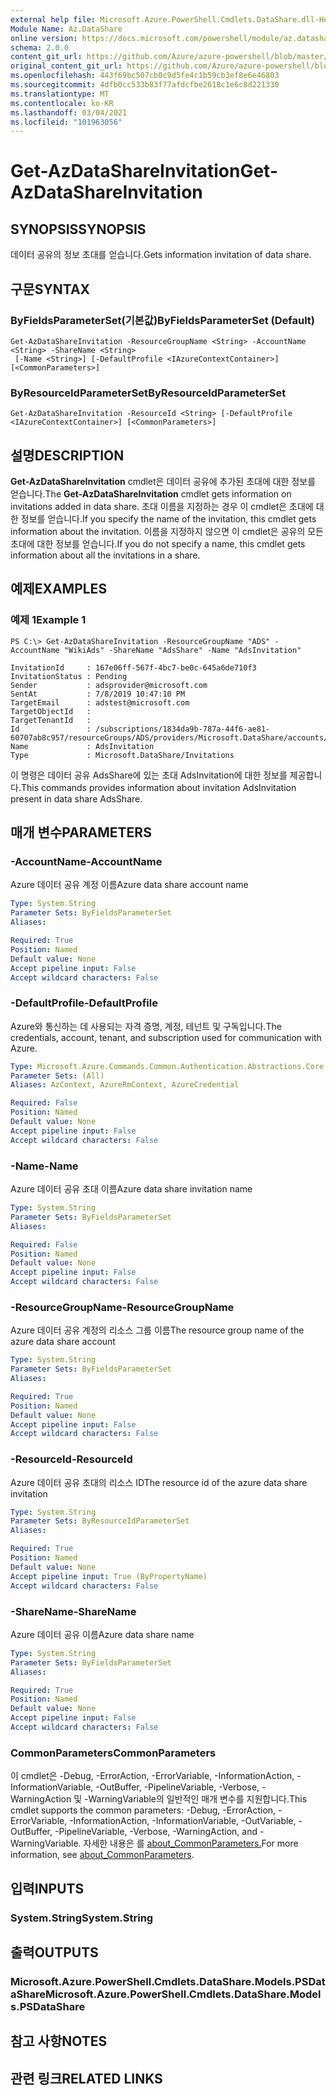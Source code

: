 ```yaml
---
external help file: Microsoft.Azure.PowerShell.Cmdlets.DataShare.dll-Help.xml
Module Name: Az.DataShare
online version: https://docs.microsoft.com/powershell/module/az.datashare/get-azdatashareinvitation
schema: 2.0.0
content_git_url: https://github.com/Azure/azure-powershell/blob/master/src/DataShare/DataShare/help/Get-AzDataShareInvitation.md
original_content_git_url: https://github.com/Azure/azure-powershell/blob/master/src/DataShare/DataShare/help/Get-AzDataShareInvitation.md
ms.openlocfilehash: 443f69bc507cb0c9d5fe4c1b59cb3ef8e6e46803
ms.sourcegitcommit: 4dfb0cc533b83f77afdcfbe2618c1e6c8d221330
ms.translationtype: MT
ms.contentlocale: ko-KR
ms.lasthandoff: 03/04/2021
ms.locfileid: "101963056"
---
```

# <span data-ttu-id="15d16-101">Get-AzDataShareInvitation</span><span class="sxs-lookup"><span data-stu-id="15d16-101">Get-AzDataShareInvitation</span></span>

## <span data-ttu-id="15d16-102">SYNOPSIS</span><span class="sxs-lookup"><span data-stu-id="15d16-102">SYNOPSIS</span></span>
<span data-ttu-id="15d16-103">데이터 공유의 정보 초대를 얻습니다.</span><span class="sxs-lookup"><span data-stu-id="15d16-103">Gets information invitation of data share.</span></span>

## <span data-ttu-id="15d16-104">구문</span><span class="sxs-lookup"><span data-stu-id="15d16-104">SYNTAX</span></span>

### <span data-ttu-id="15d16-105">ByFieldsParameterSet(기본값)</span><span class="sxs-lookup"><span data-stu-id="15d16-105">ByFieldsParameterSet (Default)</span></span>
```
Get-AzDataShareInvitation -ResourceGroupName <String> -AccountName <String> -ShareName <String>
 [-Name <String>] [-DefaultProfile <IAzureContextContainer>] [<CommonParameters>]
```

### <span data-ttu-id="15d16-106">ByResourceIdParameterSet</span><span class="sxs-lookup"><span data-stu-id="15d16-106">ByResourceIdParameterSet</span></span>
```
Get-AzDataShareInvitation -ResourceId <String> [-DefaultProfile <IAzureContextContainer>] [<CommonParameters>]
```

## <span data-ttu-id="15d16-107">설명</span><span class="sxs-lookup"><span data-stu-id="15d16-107">DESCRIPTION</span></span>
<span data-ttu-id="15d16-108">**Get-AzDataShareInvitation** cmdlet은 데이터 공유에 추가된 초대에 대한 정보를 얻습니다.</span><span class="sxs-lookup"><span data-stu-id="15d16-108">The **Get-AzDataShareInvitation** cmdlet gets information on invitations added in data share.</span></span> <span data-ttu-id="15d16-109">초대 이름을 지정하는 경우 이 cmdlet은 초대에 대한 정보를 얻습니다.</span><span class="sxs-lookup"><span data-stu-id="15d16-109">If you specify the name of the invitation, this cmdlet gets information about the invitation.</span></span> <span data-ttu-id="15d16-110">이름을 지정하지 않으면 이 cmdlet은 공유의 모든 초대에 대한 정보를 얻습니다.</span><span class="sxs-lookup"><span data-stu-id="15d16-110">If you do not specify a name, this cmdlet gets information about all the invitations in a share.</span></span>

## <span data-ttu-id="15d16-111">예제</span><span class="sxs-lookup"><span data-stu-id="15d16-111">EXAMPLES</span></span>

### <span data-ttu-id="15d16-112">예제 1</span><span class="sxs-lookup"><span data-stu-id="15d16-112">Example 1</span></span>
```
PS C:\> Get-AzDataShareInvitation -ResourceGroupName "ADS" -AccountName "WikiAds" -ShareName "AdsShare" -Name "AdsInvitation"

InvitationId     : 167e06ff-567f-4bc7-be0c-645a6de710f3
InvitationStatus : Pending
Sender           : adsprovider@microsoft.com
SentAt           : 7/8/2019 10:47:10 PM
TargetEmail      : adstest@microsoft.com
TargetObjectId   :
TargetTenantId   :
Id               : /subscriptions/1834da9b-787a-44f6-ae81-60707ab8c957/resourceGroups/ADS/providers/Microsoft.DataShare/accounts/WikiAds/shares/AdsShare/invitations/AdsInvitation
Name             : AdsInvitation
Type             : Microsoft.DataShare/Invitations
```

<span data-ttu-id="15d16-113">이 명령은 데이터 공유 AdsShare에 있는 초대 AdsInvitation에 대한 정보를 제공합니다.</span><span class="sxs-lookup"><span data-stu-id="15d16-113">This commands provides information about invitation AdsInvitation present in data share AdsShare.</span></span>

## <span data-ttu-id="15d16-114">매개 변수</span><span class="sxs-lookup"><span data-stu-id="15d16-114">PARAMETERS</span></span>

### <span data-ttu-id="15d16-115">-AccountName</span><span class="sxs-lookup"><span data-stu-id="15d16-115">-AccountName</span></span>
<span data-ttu-id="15d16-116">Azure 데이터 공유 계정 이름</span><span class="sxs-lookup"><span data-stu-id="15d16-116">Azure data share account name</span></span>

```yaml
Type: System.String
Parameter Sets: ByFieldsParameterSet
Aliases:

Required: True
Position: Named
Default value: None
Accept pipeline input: False
Accept wildcard characters: False
```

### <span data-ttu-id="15d16-117">-DefaultProfile</span><span class="sxs-lookup"><span data-stu-id="15d16-117">-DefaultProfile</span></span>
<span data-ttu-id="15d16-118">Azure와 통신하는 데 사용되는 자격 증명, 계정, 테넌트 및 구독입니다.</span><span class="sxs-lookup"><span data-stu-id="15d16-118">The credentials, account, tenant, and subscription used for communication with Azure.</span></span>

```yaml
Type: Microsoft.Azure.Commands.Common.Authentication.Abstractions.Core.IAzureContextContainer
Parameter Sets: (All)
Aliases: AzContext, AzureRmContext, AzureCredential

Required: False
Position: Named
Default value: None
Accept pipeline input: False
Accept wildcard characters: False
```

### <span data-ttu-id="15d16-119">-Name</span><span class="sxs-lookup"><span data-stu-id="15d16-119">-Name</span></span>
<span data-ttu-id="15d16-120">Azure 데이터 공유 초대 이름</span><span class="sxs-lookup"><span data-stu-id="15d16-120">Azure data share invitation name</span></span>

```yaml
Type: System.String
Parameter Sets: ByFieldsParameterSet
Aliases:

Required: False
Position: Named
Default value: None
Accept pipeline input: False
Accept wildcard characters: False
```

### <span data-ttu-id="15d16-121">-ResourceGroupName</span><span class="sxs-lookup"><span data-stu-id="15d16-121">-ResourceGroupName</span></span>
<span data-ttu-id="15d16-122">Azure 데이터 공유 계정의 리소스 그룹 이름</span><span class="sxs-lookup"><span data-stu-id="15d16-122">The resource group name of the azure data share account</span></span>

```yaml
Type: System.String
Parameter Sets: ByFieldsParameterSet
Aliases:

Required: True
Position: Named
Default value: None
Accept pipeline input: False
Accept wildcard characters: False
```

### <span data-ttu-id="15d16-123">-ResourceId</span><span class="sxs-lookup"><span data-stu-id="15d16-123">-ResourceId</span></span>
<span data-ttu-id="15d16-124">Azure 데이터 공유 초대의 리소스 ID</span><span class="sxs-lookup"><span data-stu-id="15d16-124">The resource id of the azure data share invitation</span></span>

```yaml
Type: System.String
Parameter Sets: ByResourceIdParameterSet
Aliases:

Required: True
Position: Named
Default value: None
Accept pipeline input: True (ByPropertyName)
Accept wildcard characters: False
```

### <span data-ttu-id="15d16-125">-ShareName</span><span class="sxs-lookup"><span data-stu-id="15d16-125">-ShareName</span></span>
<span data-ttu-id="15d16-126">Azure 데이터 공유 이름</span><span class="sxs-lookup"><span data-stu-id="15d16-126">Azure data share name</span></span>

```yaml
Type: System.String
Parameter Sets: ByFieldsParameterSet
Aliases:

Required: True
Position: Named
Default value: None
Accept pipeline input: False
Accept wildcard characters: False
```

### <span data-ttu-id="15d16-127">CommonParameters</span><span class="sxs-lookup"><span data-stu-id="15d16-127">CommonParameters</span></span>
<span data-ttu-id="15d16-128">이 cmdlet은 -Debug, -ErrorAction, -ErrorVariable, -InformationAction, -InformationVariable, -OutBuffer, -PipelineVariable, -Verbose, -WarningAction 및 -WarningVariable의 일반적인 매개 변수를 지원합니다.</span><span class="sxs-lookup"><span data-stu-id="15d16-128">This cmdlet supports the common parameters: -Debug, -ErrorAction, -ErrorVariable, -InformationAction, -InformationVariable, -OutVariable, -OutBuffer, -PipelineVariable, -Verbose, -WarningAction, and -WarningVariable.</span></span> <span data-ttu-id="15d16-129">자세한 내용은 를 [about_CommonParameters.](http://go.microsoft.com/fwlink/?LinkID=113216)</span><span class="sxs-lookup"><span data-stu-id="15d16-129">For more information, see [about_CommonParameters](http://go.microsoft.com/fwlink/?LinkID=113216).</span></span>

## <span data-ttu-id="15d16-130">입력</span><span class="sxs-lookup"><span data-stu-id="15d16-130">INPUTS</span></span>

### <span data-ttu-id="15d16-131">System.String</span><span class="sxs-lookup"><span data-stu-id="15d16-131">System.String</span></span>

## <span data-ttu-id="15d16-132">출력</span><span class="sxs-lookup"><span data-stu-id="15d16-132">OUTPUTS</span></span>

### <span data-ttu-id="15d16-133">Microsoft.Azure.PowerShell.Cmdlets.DataShare.Models.PSDataShare</span><span class="sxs-lookup"><span data-stu-id="15d16-133">Microsoft.Azure.PowerShell.Cmdlets.DataShare.Models.PSDataShare</span></span>

## <span data-ttu-id="15d16-134">참고 사항</span><span class="sxs-lookup"><span data-stu-id="15d16-134">NOTES</span></span>

## <span data-ttu-id="15d16-135">관련 링크</span><span class="sxs-lookup"><span data-stu-id="15d16-135">RELATED LINKS</span></span>
